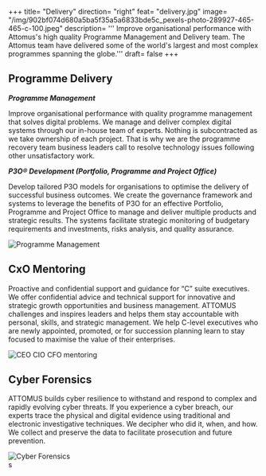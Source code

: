 +++
title= "Delivery"
direction= "right"
feat= "delivery.jpg"
image= "/img/902bf074d680a5ba5f35a5a6833bde5c_pexels-photo-289927-465-465-c-100.jpeg"
description= '''
Improve organisational performance with Attomus's high quality Programme Management and Delivery team. The Attomus team have delivered some of the world's largest and most complex programmes spanning the globe.'''
draft= false
+++

<div class="about-us__flat-row--left">
    <div class="about-us__flat-row__content black">
        <h2>Programme Delivery</h2>

<p><strong><em>Programme Management</em></strong></p>
<p>Improve organisational performance with quality programme management that solves digital problems. We manage and deliver complex digital systems through our in-house team of experts. Nothing is subcontracted as we take ownership of each project. That is why we are the programme recovery team business leaders call to resolve technology issues following other unsatisfactory work.</p>

<p><strong><em>P3O® Development (Portfolio, Programme and Project Office)</em></strong></p>

<p>Develop tailored P3O models for organisations to optimise the delivery of successful business outcomes. We create the governance framework and systems to leverage the benefits of P3O for an effective Portfolio, Programme and Project Office to manage and deliver multiple products and strategic results. The systems facilitate strategic monitoring of budgetary requirements and investments, risks analysis, and quality assurance.</p>

</div>
<div class="about-us__flat-row__image">
   <img data-src="/img/902bf074d680a5ba5f35a5a6833bde5c_pexels-photo-289927-465-465-c-100.jpeg" class="cld-responsive" alt="Programme Management">
</div>
</div>

<div class="about-us__flat-row--right">
    <div class="about-us__flat-row__content">
        <h2>CxO Mentoring</h2>
        <p>Proactive and confidential support and guidance for “C” suite executives. We offer confidential advice and technical support for innovative and strategic growth opportunities and business management. ATTOMUS challenges and inspires leaders and helps them stay accountable with personal, skills, and strategic management. We help C-level executives who are newly appointed, promoted, or for succession planning learn to stay focused to maximise the value of their enterprises.</p>
    </div>
    <div class="about-us__flat-row__image">
        <img data-src="/img/9a716de20dc300512dc7c1737b95a77f_mentoring-465-465-c-100.jpg" class="cld-responsive" alt="CEO CIO CFO mentoring">
    </div>
</div>

<div class="about-us__flat-row--left">
    <div class="about-us__flat-row__content">
        <h2>Cyber Forensics</h2>
        <p>ATTOMUS builds cyber resilience to withstand and respond to complex and rapidly evolving cyber threats. If you experience a cyber breach, our experts trace the physical and digital evidence using traditional and electronic investigative techniques. We decipher who did it, when, and how. We collect and preserve the data to facilitate prosecution and future prevention.</p>
    </div>
    <div class="about-us__flat-row__image">
        <img data-src="/img/eb329fe747989e82f85186512056d3ee_shutterstock_336655127-4860x3240-1-465-465-c-100.jpg" class="cld-responsive" alt="Cyber Forensics">
    </div>
</div>
s